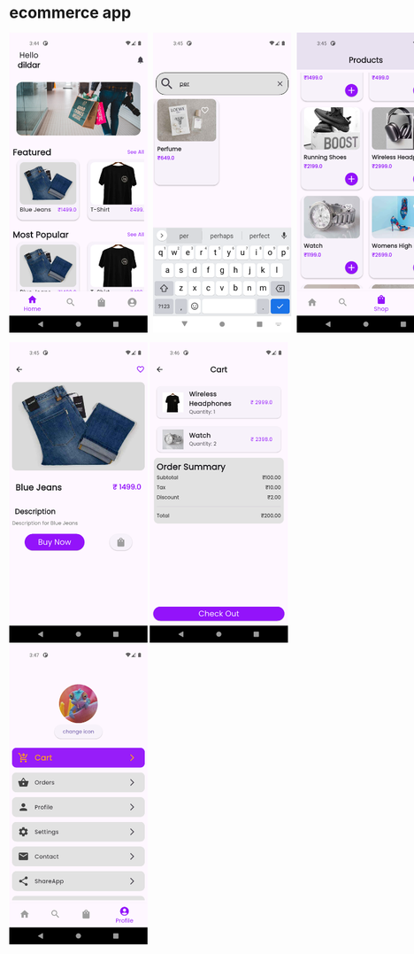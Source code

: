 # ecommerce app

<div style="display: flex; gap: 10px;">
  <img src="demo/d1.png" width="250"/>
  <img src="demo/d2.png" width="250"/>
  <img src="demo/d3.png" width="250"/>
</div>

</br>

<div>
  <img src="demo/d4.png" width="250"/>
  <img src="demo/d5.png" width="250"/>
  <img src="demo/d6.png" width="250"/>
</div>
</br>
